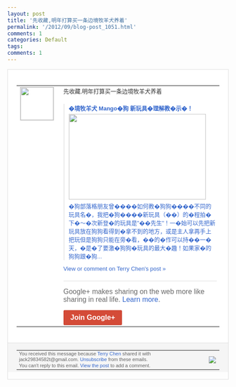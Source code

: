 ```yaml
---
layout: post
title: '先收藏,明年打算买一条边境牧羊犬养着'
permalink: '/2012/09/blog-post_1051.html'
comments: 1
categories: Default
tags: 
comments: 1
---
```

<div style="border:solid 1px #dfdfdf;color:#686868;font:13px Arial"><div style="background-color:#fff;padding:20px;"><table cellpadding="0" cellspacing="0"><tr><td style="padding-right:15px;vertical-align:top"><a href="https://plus.google.com/_/notifications/emlink?emrecipient=110200756825219614165&amp;emid=CMignIyY27ICFSZXtAodjh4AAA&amp;path=%2F108643996575278738906&amp;dt=1348935436674&amp;uob=8"><img height="75" src="https://lh3.googleusercontent.com/-KKRGTyJ5Bl0/AAAAAAAAAAI/AAAAAAAAEEY/jllxqER5dCk/s75-c-k-a/photo.jpg" style="border:solid 1px #cccccc;" width="75"/></a></td><td style="width:578px;color:#333;font:13px Arial;vertical-align:top"><div style="padding-bottom:10px">先收藏,明年打算买一条边境牧羊犬养着</div><div style="margin-top:10px;padding-left:10px; border-left:2px solid #EAEAEA"><span style="margin-right:5px"><div style="margin-bottom:4px;font-weight:bold"><a href="https://plus.google.com/_/notifications/emlink?emrecipient=110200756825219614165&amp;emid=CMignIyY27ICFSZXtAodjh4AAA&amp;path=%2F108643996575278738906%2Fposts%2Fd98oLQnNmHK%3Fgpinv%3DAMIXal8_6inpF-W7VQDqSKRLP95CSTz1pzhw6IxpnCb2PrNMeOTGS43o3vFrbNEbUcwtPeBM25Hmd5ZtwQJeFLu2paZZcwFsgBPRvjcUnTKRyrJTMg_60u4&amp;dt=1348935436674&amp;uob=8" style="color:#3366CC;text-decoration:none;text-decoration:none">�境牧羊犬 Mango�狗 新玩具�理解教�示�！</a></div><a href="https://plus.google.com/_/notifications/emlink?emrecipient=110200756825219614165&amp;emid=CMignIyY27ICFSZXtAodjh4AAA&amp;path=%2F108643996575278738906%2Fposts%2Fd98oLQnNmHK%3Fgpinv%3DAMIXal8_6inpF-W7VQDqSKRLP95CSTz1pzhw6IxpnCb2PrNMeOTGS43o3vFrbNEbUcwtPeBM25Hmd5ZtwQJeFLu2paZZcwFsgBPRvjcUnTKRyrJTMg_60u4&amp;dt=1348935436674&amp;uob=8" style="color:#3366CC;text-decoration:none"><img border="0" src="https://images3-focus-opensocial.googleusercontent.com/gadgets/proxy?url=https://i1.ytimg.com/vi/LWyf8P923J8/hqdefault.jpg&amp;container=focus&amp;gadget=a&amp;rewriteMime=image/*&amp;refresh=31536000&amp;resize_h=195" style="width:312px;height:195px;display:block"/></a><div style="margin:5px 0 12px 0"><a href="http://www.youtube.com/v/LWyf8P923J8?version=3&amp;autohide=1" style="color:#3366CC;text-decoration:none;text-decoration:none">�狗部落格朋友曾����如何教�狗狗��<wbr/>��不同的玩具名�，我把�狗����新玩<wbr/>具（��）的�程拍�下�～�次新登�的玩<wbr/>具是"��先生"！一�始可以先把新玩具放<wbr/>在狗狗看得到�拿不到的地方，或是主人拿再<wbr/>手上把玩但是狗狗只能在旁�看，��的�作<wbr/>可以持��一�天，�是�了要激�狗狗�玩<wbr/>具的最大�趣！如果家�的狗狗跟�狗...</a></div></span></div><a href="https://plus.google.com/_/notifications/emlink?emrecipient=110200756825219614165&amp;emid=CMignIyY27ICFSZXtAodjh4AAA&amp;path=%2F108643996575278738906%2Fposts%2Fd98oLQnNmHK%3Fgpinv%3DAMIXal8_6inpF-W7VQDqSKRLP95CSTz1pzhw6IxpnCb2PrNMeOTGS43o3vFrbNEbUcwtPeBM25Hmd5ZtwQJeFLu2paZZcwFsgBPRvjcUnTKRyrJTMg_60u4&amp;dt=1348935436674&amp;uob=8" style="color:#3366CC;text-decoration:none">View or comment on Terry Chen's post »</a><div style="margin-top:20px;border-top:solid 1px #dfdfdf"><div style="padding:15px 0;color:#686868;font:16px Arial">Google+ makes sharing on the web more like sharing in real life. <a href="http://www.google.com/+/learnmore/" style="color:#3366CC;text-decoration:none">Learn more</a>.</div><a href="https://plus.google.com/_/notifications/emlink?emrecipient=110200756825219614165&amp;emid=CMignIyY27ICFSZXtAodjh4AAA&amp;path=%2F%3Fgpinv%3DAMIXal8_6inpF-W7VQDqSKRLP95CSTz1pzhw6IxpnCb2PrNMeOTGS43o3vFrbNEbUcwtPeBM25Hmd5ZtwQJeFLu2paZZcwFsgBPRvjcUnTKRyrJTMg_60u4&amp;dt=1348935436674&amp;uob=8" style="display:inline-block;padding:7px 15px;background-color:#d44b38; color:#fff;font-size:16px; font-weight:bold;border-radius:2px;-webkit-border-radius:2px; -moz-border-radius:2px;border:solid 1px #c43b28; white-space:nowrap;text-decoration:none">Join Google+</a></div></td></tr></table></div><div style="border-top:solid 1px #dfdfdf;padding:0 20px; background-color:#f5f5f5"><table cellpadding="0" cellspacing="0" style="height:50px"><tbody><tr><td style="vertical-align:middle;width:100%; color:#636363;font:11px Arial; line-height:120%">You received this message because <a href="https://plus.google.com/_/notifications/emlink?emrecipient=110200756825219614165&amp;emid=CMignIyY27ICFSZXtAodjh4AAA&amp;path=%2F108643996575278738906%3Fgpinv%3DAMIXal8_6inpF-W7VQDqSKRLP95CSTz1pzhw6IxpnCb2PrNMeOTGS43o3vFrbNEbUcwtPeBM25Hmd5ZtwQJeFLu2paZZcwFsgBPRvjcUnTKRyrJTMg_60u4&amp;dt=1348935436674&amp;uob=8" style="color:#3366CC;text-decoration:none">Terry Chen</a> shared it with jack29834582t@gmail.com. <a href="https://plus.google.com/_/notifications/emlink?emrecipient=110200756825219614165&amp;emid=CMignIyY27ICFSZXtAodjh4AAA&amp;path=%2F_%2Fnonplus%2Femailsettings%3Fgpinv%3DAMIXal8_6inpF-W7VQDqSKRLP95CSTz1pzhw6IxpnCb2PrNMeOTGS43o3vFrbNEbUcwtPeBM25Hmd5ZtwQJeFLu2paZZcwFsgBPRvjcUnTKRyrJTMg_60u4%26est%3DADH5u8VwfBUaLCYh9y5nRbu1qaEfh8wBGOCKdnytJO85xkonCZl_U7RwCUK54pD2WLa_1KxF97qF0sON768DHKXUOhbyLQntTYbZvUhcOt3gUpaG2JrnHcCRhqxAYt_hVqFrtgB3N_n0iEHm16KjWaKi52xjQTA-Ow&amp;dt=1348935436674&amp;uob=8" style="color:#3366CC;text-decoration:none">Unsubscribe</a> from these emails.<br/>You can't reply to this email. <a href="https://plus.google.com/_/notifications/emlink?emrecipient=110200756825219614165&amp;emid=CMignIyY27ICFSZXtAodjh4AAA&amp;path=%2F108643996575278738906%2Fposts%2Fd98oLQnNmHK%3Fgpinv%3DAMIXal8_6inpF-W7VQDqSKRLP95CSTz1pzhw6IxpnCb2PrNMeOTGS43o3vFrbNEbUcwtPeBM25Hmd5ZtwQJeFLu2paZZcwFsgBPRvjcUnTKRyrJTMg_60u4&amp;dt=1348935436674&amp;uob=8" style="color:#3366CC;text-decoration:none">View the post</a> to add a comment.<br/></td><td><img src="https://ssl.gstatic.com/s2/oz/images/notifications/logo/google-plus-6617a72bb36cc548861652780c9e6ff1.png"/></td></tr></tbody></table></div></div>